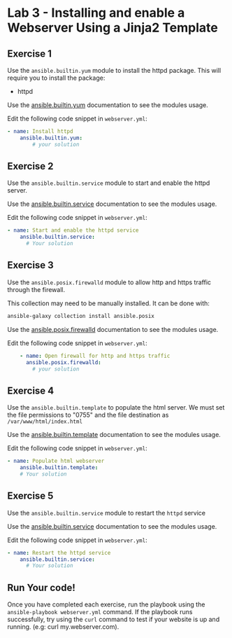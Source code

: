 # Lab 3 - Installing and enable a Webserver Using a Jinja2 Template

## Exercise 1

Use the `ansible.builtin.yum` module to install the httpd package. This will require you to install the package:
* httpd

Use the [ansible.builtin.yum](https://docs.ansible.com/ansible/latest/collections/ansible/builtin/yum_module.html) documentation to see the modules usage.

Edit the following code snippet in `webserver.yml`:

```yaml
- name: Install httpd
    ansible.builtin.yum:
        # your solution
```

## Exercise 2

Use the `ansible.builtin.service` module to start and enable the httpd server. 

Use the [ansible.builtin.service](https://docs.ansible.com/ansible/latest/collections/ansible/builtin/service_module.html) documentation to see the modules usage.

Edit the following code snippet in `webserver.yml`:

```yaml
- name: Start and enable the httpd service
    ansible.builtin.service:
      # Your solution
```

## Exercise 3

Use the `ansible.posix.firewalld` module to allow http and https traffic through the firewall.

This collection may need to be manually installed. It can be done with:

```bash
ansible-galaxy collection install ansible.posix
```

Use the [ansible.posix.firewalld](https://docs.ansible.com/ansible/latest/collections/ansible/posix/firewalld_module.html) documentation to see the modules usage.

Edit the following code snippet in `webserver.yml`:

```yaml
    - name: Open firewall for http and https traffic
      ansible.posix.firewalld:
        # your solution
```

## Exercise 4

Use the `ansible.builtin.template` to populate the html server. We must set the file permissions to "0755" and the file destination as `/var/www/html/index.html`

Use the [ansible.builtin.template](https://docs.ansible.com/ansible/latest/collections/ansible/builtin/template_module.html) documentation to see the modules usage.

Edit the following code snippet in `webserver.yml`:

```yaml
- name: Populate html webserver
    ansible.builtin.template:
    # Your solution
```

## Exercise 5

Use the `ansible.builtin.service` module to restart the `httpd` service

Use the [ansible.builtin.service](https://docs.ansible.com/ansible/latest/collections/ansible/builtin/service_module.html) documentation to see the modules usage.

Edit the following code snippet in `webserver.yml`:

```yaml
- name: Restart the httpd service
    ansible.builtin.service:
      # Your solution
```

## Run Your code!

Once you have completed each exercise, run the playbook using the `ansible-playbook webserver.yml` command. If the playbook runs successfully, try using the `curl` command to test if your website is up and running. (e.g: curl my.webserver.com).